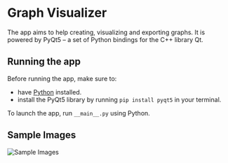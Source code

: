 # Graph Visualizer
The app aims to help creating, visualizing and exporting graphs. It is powered by PyQt5 – a set of Python bindings for the C++ library Qt.

## Running the app
Before running the app, make sure to:
- have [Python](https://www.python.org/) installed.
- install the PyQt5 library by running `pip install pyqt5` in your terminal.

To launch the app, run `__main__.py` using Python.

## Sample Images
![Sample Images](https://i.imgur.com/7GU4K6a.png)